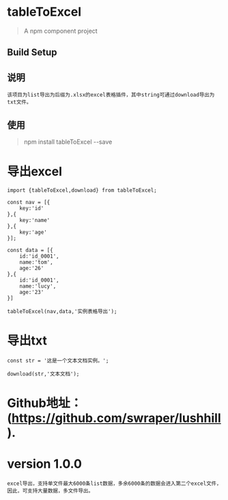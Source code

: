 # tableToExcel

> A npm component project

## Build Setup

## 说明

    该项目为list导出为后缀为.xlsx的excel表格插件，其中string可通过download导出为txt文件。

## 使用
> npm install tableToExcel --save

# 导出excel
    import {tableToExcel,download} from tableToExcel;

    const nav = [{
        key:'id'
    },{
        key:'name'
    },{
        key:'age'
    }];

    const data = [{
        id:'id_0001',
        name:'tom',
        age:'26'
    },{
        id:'id_0001',
        name:'lucy',
        age:'23'
    }]

    tableToExcel(nav,data,'实例表格导出');

# 导出txt

    const str = '这是一个文本文档实例。';

    download(str,'文本文档');

# Github地址：(https://github.com/swraper/lushhill).

# version 1.0.0
    excel导出，支持单文件最大6000条list数据，多余6000条的数据会进入第二个excel文件，因此，可支持大量数据，多文件导出。



